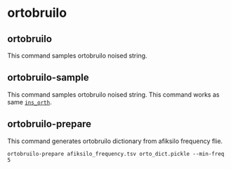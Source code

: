 # ortobruilo

## ortobruilo

This command samples ortobruilo noised string.

## ortobruilo-sample

This command samples ortobruilo noised string.
This command works as same [`ins_orth`](https://github.com/nymwa/arteraro/tree/main/arteraro/erarigilo/en/writing_system).

## ortobruilo-prepare

This command generates ortobruilo dictionary from afiksilo frequency flie.

```
ortobruilo-prepare afiksilo_frequency.tsv orto_dict.pickle --min-freq 5
```

